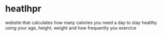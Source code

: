 # heatlhpr
website that calculates how many calories you need a day to stay healthy using your age, height, weight and how frequently you exercice
